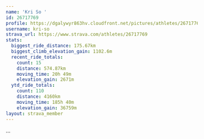 ```yaml
---
name: 'Kri So '
id: 26717769
profile: https://dgalywyr863hv.cloudfront.net/pictures/athletes/26717769/7761026/14/large.jpg
username: kri-so
strava_url: https://www.strava.com/athletes/26717769
stats:
  biggest_ride_distance: 175.67km
  biggest_climb_elevation_gain: 1102.6m
  recent_ride_totals:
    count: 15
    distance: 574.87km
    moving_time: 20h 49m
    elevation_gain: 2671m
  ytd_ride_totals:
    count: 110
    distance: 4160km
    moving_time: 185h 40m
    elevation_gain: 36759m
layout: strava_member
--- 
```

...
